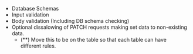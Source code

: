 - Database Schemas
- Input validation
- Body validation (Including DB schema checking)
- Optional dissalowing of PATCH requests making set data to non-existing data.
  - (**) Move this to be on the table so that each table can have different
    rules.
